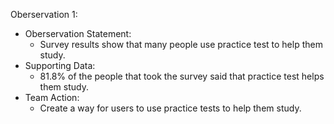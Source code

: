 Oberservation 1: 
  - Oberservation Statement: 
    * Survey results show that many people use practice test to help them study. 
  - Supporting Data: 
    * 81.8% of the people that took the survey said that practice test helps them study. 
  - Team Action: 
    * Create a way for users to use practice tests to help them study.  
  
